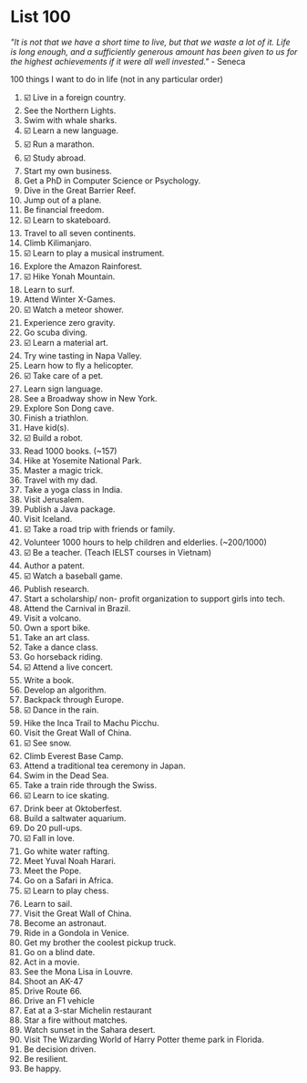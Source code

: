 # List 100
*"It is not that we have a short time to live, but that we waste a lot of it. Life is long enough, and a sufficiently generous amount has been given to us for the highest achievements if it were all well invested."* - Seneca

100 things I want to do in life (not in any particular order)
1.	☑️ Live in a foreign country. 
2.	See the Northern Lights.
3.	Swim with whale sharks.
4.	☑️ Learn a new language.
5.	☑️ Run a marathon.
6.	☑️ Study abroad. 
7.	Start my own business.
8.	Get a PhD in Computer Science or Psychology.
9.	Dive in the Great Barrier Reef.
10.	Jump out of a plane.
11.	Be financial freedom. 
12.	☑️ Learn to skateboard.
13.	Travel to all seven continents.
14.	Climb Kilimanjaro.
15.	☑️ Learn to play a musical instrument. 
16.	Explore the Amazon Rainforest.
17.	☑️ Hike Yonah Mountain.
18.	Learn to surf.
19.	Attend Winter X-Games.
20.	☑️ Watch a meteor shower. 
21.	Experience zero gravity.
22.	Go scuba diving.
23.	☑️ Learn a material art.
24.	Try wine tasting in Napa Valley.
25.	Learn how to fly a helicopter.
26.	☑️ Take care of a pet.
27.	Learn sign language.
28.	See a Broadway show in New York.
29.	Explore Son Dong cave.
30.	Finish a triathlon.
31.	Have kid(s).
32.	☑️ Build a robot.
33.	Read 1000 books. (~157)
34.	Hike at Yosemite National Park.
35.	Master a magic trick.
36.	Travel with my dad.
37.	Take a yoga class in India.
38.	Visit Jerusalem.
39.	Publish a Java package.
40.	Visit Iceland.
41.	☑️ Take a road trip with friends or family.
42.	Volunteer 1000 hours to help children and elderlies. (~200/1000) 
43.	☑️ Be a teacher. (Teach IELST courses in Vietnam)
44.	Author a patent.
45.	☑️ Watch a baseball game. 
46.	Publish research.
47.	Start a scholarship/ non- profit organization to support girls into tech.
48.	Attend the Carnival in Brazil.
49.	Visit a volcano.
50.	Own a sport bike. 
51.	Take an art class.
52.	Take a dance class.
53.	Go horseback riding.
54.	☑️ Attend a live concert.
55.	Write a book.
56.	Develop an algorithm.
57.	Backpack through Europe.
58.	☑️ Dance in the rain.
59.	Hike the Inca Trail to Machu Picchu.
60.	Visit the Great Wall of China.
61.	☑️ See snow.
62.	Climb Everest Base Camp.
63.	Attend a traditional tea ceremony in Japan.
64.	Swim in the Dead Sea.
65.	Take a train ride through the Swiss.
66.	☑️ Learn to ice skating. 
67.	Drink beer at Oktoberfest.
68.	Build a saltwater aquarium.
69.	Do 20 pull-ups.
70.	☑️ Fall in love.
71.	Go white water rafting.
72.	Meet Yuval Noah Harari.
73.	Meet the Pope.
74.	Go on a Safari in Africa.
75.	☑️ Learn to play chess.
76.	Learn to sail.
77.	Visit the Great Wall of China.
78.	Become an astronaut.
79.	Ride in a Gondola in Venice.
80.	Get my brother the coolest pickup truck.
81.	Go on a blind date.
82.	Act in a movie.
83.	See the Mona Lisa in Louvre.
84.	Shoot an AK-47
85.	Drive Route 66.
86. Drive an F1 vehicle
87. Eat at a 3-star Michelin restaurant
88. Star a fire without matches.
89. Watch sunset in the Sahara desert.
90. Visit The Wizarding World of Harry Potter theme park in Florida.
91. Be decision driven. 
92. Be resilient.
93. Be happy.
    

